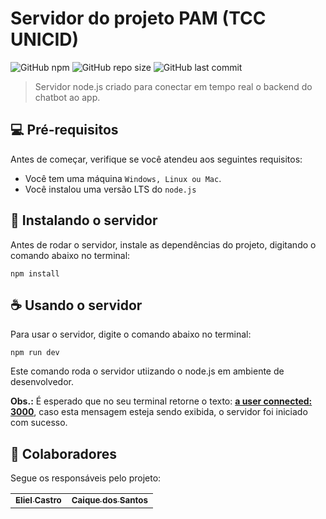 # Servidor do projeto PAM (TCC UNICID)

![GitHub npm](https://img.shields.io/npm/v/npm?color=red)
![GitHub repo size](https://img.shields.io/github/repo-size/elccastro/pam-bot-server?label=repo%20size)
![GitHub last commit](https://img.shields.io/github/last-commit/elccastro/pam-bot-server)

> Servidor node.js criado para conectar em tempo real o backend do chatbot ao app.

## 💻 Pré-requisitos

Antes de começar, verifique se você atendeu aos seguintes requisitos:
* Você tem uma máquina `Windows, Linux ou Mac`.
* Você instalou uma versão LTS do `node.js`

## 🚀 Instalando o servidor

Antes de rodar o servidor, instale as dependências do projeto, digitando o comando abaixo no terminal:

```
npm install
```

## ☕ Usando o servidor

Para usar o servidor, digite o comando abaixo no terminal:

```
npm run dev 
```

Este comando roda o servidor utiizando o node.js em ambiente de desenvolvedor.

**Obs.:** É esperado que no seu terminal retorne o texto: <ins>**a user connected: 3000**</ins>, caso esta mensagem esteja sendo exibida, o servidor foi iniciado com sucesso. 

## 🤝 Colaboradores

Segue os responsáveis pelo projeto:

<table>
  <tr>
    <td align="center">
      <a href="https://github.com/elccastro">
        <sub>
          <b>Eliel Castro</b>
        </sub>
      </a>
    </td>
    <td align="center">
      <a href="https://github.com/csdccarneiro">
        <sub>
          <b>Caique dos Santos</b>
        </sub>
      </a>
    </td>
  </tr>
</table>

